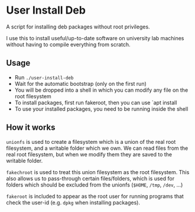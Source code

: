 # User Install Deb

A script for installing deb packages without root privileges.

I use this to install useful/up-to-date software on university lab machines without having to compile everything from scratch.

## Usage

* Run `./user-install-deb`
* Wait for the automatic bootstrap (only on the first run)
* You will be dropped into a shell in which you can modify any file on the root filesystem
* To install packages, first run fakeroot, then you can use `apt install <package>
* To use your installed packages, you need to be running inside the shell

## How it works

`unionfs` is used to create a filesystem which is a union of the real root filesystem, and a writable folder which we own.
We can read files from the real root filesystem, but when we modify them they are saved to the writable folder.

`fakechroot` is used to treat this union filesystem as the root filesystem.
This also allows us to pass-through certain files/folders, which is used for folders which should be excluded from the unionfs (`$HOME`, `/tmp`, `/dev`, ...)

`fakeroot` is included to appear as the root user for running programs that check the user-id (e.g. `dpkg` when installing packages).
